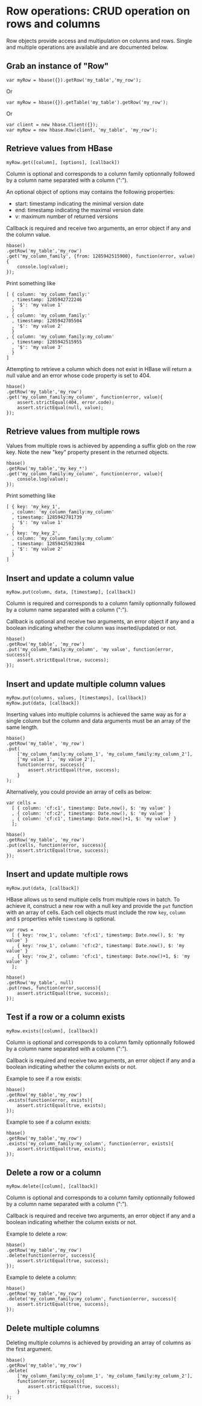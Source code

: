 
Row operations: CRUD operation on rows and columns
==================================================

Row objects provide access and multipulation on colunns and rows. Single and multiple operations are available and are documented below.

Grab an instance of "Row"
-------------------------

	var myRow = hbase({}).getRow('my_table','my_row');

Or

	var myRow = hbase({}).getTable('my_table').getRow('my_row');

Or

	var client = new hbase.Client({});
	var myRow = new hbase.Row(client, 'my_table', 'my_row');

Retrieve values from HBase
--------------------------

	myRow.get([column], [options], [callback])

Column is optional and corresponds to a column family optionnally followed by a column name separated with a column (":").

An optional object of options may contains the following properties:

-   start: timestamp indicating the minimal version date
-   end: timestamp indicating the maximal version date
-	v: maximum number of returned versions

Callback is required and receive two arguments, an error object if any and the column value.

	hbase()
	.getRow('my_table','my_row')
	.get('my_column_family', {from: 1285942515900}, function(error, value){
		console.log(value);
	});

Print something like

	[ { column: 'my_column_family:'
	  , timestamp: 1285942722246
	  , '$': 'my value 1'
	  }
	, { column: 'my_column_family:'
	  , timestamp: 1285942705504
	  , '$': 'my value 2'
	  }
	, { column: 'my_column_family:my_column'
	  , timestamp: 1285942515955
	  , '$': 'my value 3'
	  }
	]

Attempting to retrieve a column which does not exist in HBase will return a null value and an error whose code property is set to 404.

	hbase()
	.getRow('my_table','my_row')
	.get('my_column_family:my_column', function(error, value){
		assert.strictEqual(404, error.code);
		assert.strictEqual(null, value);
	});

Retrieve values from multiple rows
----------------------------------

Values from multiple rows is achieved by appending a suffix glob on the row key. Note the new "key" property present in the returned objects.

	hbase()
	.getRow('my_table','my_key_*')
	.get('my_column_family:my_column', function(error, value){
		console.log(value);
	});

Print something like

	[ { key: 'my_key_1',
	  , column: 'my_column_family:my_column'
	  , timestamp: 1285942781739
	  , '$': 'my value 1'
	  }
	, { key: 'my_key_2',
	  , column: 'my_column_family:my_column'
	  , timestamp: 12859425923984
	  , '$': 'my value 2'
	  }
	]

Insert and update a column value
--------------------------------

	myRow.put(column, data, [timestamp], [callback])

Column is required and corresponds to a column family optionnally followed by a column name separated with a column (":").

Callback is optional and receive two arguments, an error object if any and a boolean indicating whether the column was inserted/updated or not.

	hbase()
	.getRow('my_table', 'my_row')
	.put('my_column_family:my_column', 'my value', function(error, success){
		assert.strictEqual(true, success);
	});

Insert and update multiple column values
----------------------------------------

	myRow.put(columns, values, [timestamps], [callback])
	myRow.put(data, [callback])

Inserting values into multiple columns is achieved the same way as for a single column but the column and data arguments must be an array of the same length.

	hbase()
	.getRow('my_table', 'my_row')
	.put(
		['my_column_family:my_column_1', 'my_column_family:my_column_2'], 
		['my value 1', 'my value 2'], 
		function(error, success){
			assert.strictEqual(true, success);
		}
	);

Alternatively, you could provide an array of cells as below:

	var cells = 
	  [ { column: 'cf:c1', timestamp: Date.now(), $: 'my value' }
	  , { column: 'cf:c2', timestamp: Date.now(), $: 'my value' }
	  , { column: 'cf:c1', timestamp: Date.now()+1, $: 'my value' }
	  ];
	
	hbase()
	.getRow('my_table', 'my_row')
	.put(cells, function(error, success){
		assert.strictEqual(true, success);
	});

Insert and update multiple rows
-------------------------------

	myRow.put(data, [callback])

HBase allows us to send multiple cells from multiple rows in batch. To achieve it, construct a new row with a null key and provide the `put` function with an array of cells. Each cell objects must include the row `key`, `column` and `$` properties while `timestamp` is optional.

	var rows = 
	  [ { key: 'row_1', column: 'cf:c1', timestamp: Date.now(), $: 'my value' }
	  , { key: 'row_1', column: 'cf:c2', timestamp: Date.now(), $: 'my value' }
	  , { key: 'row_2', column: 'cf:c1', timestamp: Date.now()+1, $: 'my value' }
	  ];
	
	hbase()
	.getRow('my_table', null)
	.put(rows, function(error,success){
		assert.strictEqual(true, success);
	});

Test if a row or a column exists
--------------------------------

	myRow.exists([column], [callback])

Column is optional and corresponds to a column family optionnally followed by a column name separated with a column (":").

Callback is required and receive two arguments, an error object if any and a boolean indicating whether the column exists or not.

Example to see if a row exists:

	hbase()
	.getRow('my_table','my_row')
	.exists(function(error, exists){
		assert.strictEqual(true, exists);
	});

Example to see if a column exists:

	hbase()
	.getRow('my_table','my_row')
	.exists('my_column_family:my_column', function(error, exists){
		assert.strictEqual(true, exists);
	});

Delete a row or a column
------------------------

	myRow.delete([column], [callback])

Column is optional and corresponds to a column family optionnally followed by a column name separated with a column (":").

Callback is required and receive two arguments, an error object if any and a boolean indicating whether the column exists or not.

Example to delete a row:

	hbase()
	.getRow('my_table','my_row')
	.delete(function(error, success){
		assert.strictEqual(true, success);
	});

Example to delete a column:

	hbase()
	.getRow('my_table','my_row')
	.delete('my_column_family:my_column', function(error, success){
		assert.strictEqual(true, success);
	});

Delete multiple columns
-----------------------

Deleting multiple columns is achieved by providing an array of columns as the first argument.

	hbase()
	.getRow('my_table','my_row')
	.delete(
		['my_column_family:my_column_1', 'my_column_family:my_column_2'], 
		function(error, success){
			assert.strictEqual(true, success);
		}
	);
